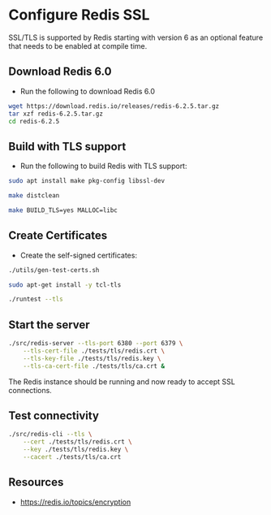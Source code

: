 # Configure Redis SSL

SSL/TLS is supported by Redis starting with version 6 as an optional feature that needs to be enabled at compile time.

## Download Redis 6.0

- Run the following to download Redis 6.0

```bash
wget https://download.redis.io/releases/redis-6.2.5.tar.gz
tar xzf redis-6.2.5.tar.gz
cd redis-6.2.5
```

## Build with TLS support

- Run the following to build Redis with TLS support:

```bash
sudo apt install make pkg-config libssl-dev

make distclean

make BUILD_TLS=yes MALLOC=libc
```

## Create Certificates

- Create the self-signed certificates:

```bash
./utils/gen-test-certs.sh

sudo apt-get install -y tcl-tls

./runtest --tls
```

## Start the server

```bash
./src/redis-server --tls-port 6380 --port 6379 \
    --tls-cert-file ./tests/tls/redis.crt \
    --tls-key-file ./tests/tls/redis.key \
    --tls-ca-cert-file ./tests/tls/ca.crt &
```

The Redis instance should be running and now ready to accept SSL connections.

## Test connectivity

```bash
./src/redis-cli --tls \
    --cert ./tests/tls/redis.crt \
    --key ./tests/tls/redis.key \
    --cacert ./tests/tls/ca.crt
```

## Resources

- https://redis.io/topics/encryption